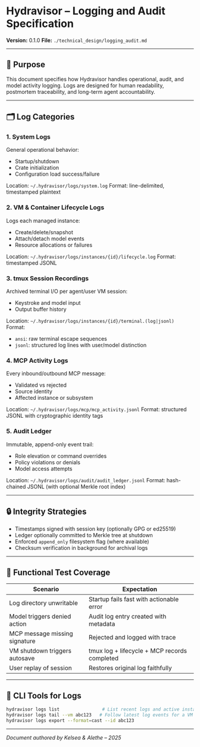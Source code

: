 # Hydravisor – Logging and Audit Specification

**Version:** 0.1.0
**File:** `./technical_design/logging_audit.md`

---

## 🎯 Purpose

This document specifies how Hydravisor handles operational, audit, and model activity logging. Logs are designed for human readability, postmortem traceability, and long-term agent accountability.

---

## 🗂 Log Categories

### 1. **System Logs**

General operational behavior:

* Startup/shutdown
* Crate initialization
* Configuration load success/failure

Location: `~/.hydravisor/logs/system.log`
Format: line-delimited, timestamped plaintext

### 2. **VM & Container Lifecycle Logs**

Logs each managed instance:

* Create/delete/snapshot
* Attach/detach model events
* Resource allocations or failures

Location: `~/.hydravisor/logs/instances/{id}/lifecycle.log`
Format: timestamped JSONL

### 3. **tmux Session Recordings**

Archived terminal I/O per agent/user VM session:

* Keystroke and model input
* Output buffer history

Location: `~/.hydravisor/logs/instances/{id}/terminal.(log|jsonl)`
Format:

* `ansi`: raw terminal escape sequences
* `jsonl`: structured log lines with user/model distinction

### 4. **MCP Activity Logs**

Every inbound/outbound MCP message:

* Validated vs rejected
* Source identity
* Affected instance or subsystem

Location: `~/.hydravisor/logs/mcp/mcp_activity.jsonl`
Format: structured JSONL with cryptographic identity tags

### 5. **Audit Ledger**

Immutable, append-only event trail:

* Role elevation or command overrides
* Policy violations or denials
* Model access attempts

Location: `~/.hydravisor/logs/audit/audit_ledger.jsonl`
Format: hash-chained JSONL (with optional Merkle root index)

---

## 🔒 Integrity Strategies

* Timestamps signed with session key (optionally GPG or ed25519)
* Ledger optionally committed to Merkle tree at shutdown
* Enforced `append_only` filesystem flag (where available)
* Checksum verification in background for archival logs

---

## 🧪 Functional Test Coverage

| Scenario                      | Expectation                                  |
| ----------------------------- | -------------------------------------------- |
| Log directory unwritable      | Startup fails fast with actionable error     |
| Model triggers denied action  | Audit log entry created with metadata        |
| MCP message missing signature | Rejected and logged with trace               |
| VM shutdown triggers autosave | tmux log + lifecycle + MCP records completed |
| User replay of session        | Restores original log faithfully             |

---

## 🧭 CLI Tools for Logs

```sh
hydravisor logs list                # List recent logs and active instances
hydravisor logs tail --vm abc123   # Follow latest log events for a VM
hydravisor logs export --format=cast --id abc123
```

---

*Document authored by Kelsea & Alethe – 2025*
